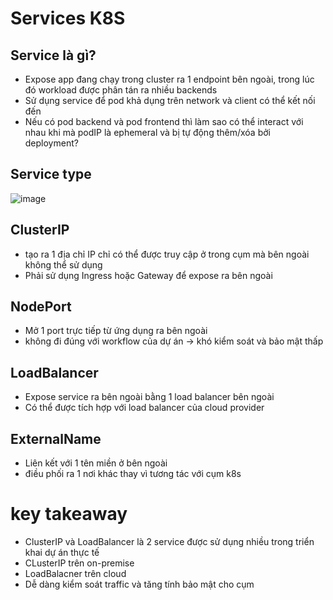 # Services K8S 

## Service là gì?
- Expose app đang chạy trong cluster ra 1 endpoint bên ngoài, trong lúc đó workload được phân tán ra nhiều backends
- Sử dụng service để pod khả dụng trên network và client có thể kết nối đến
- Nếu có pod backend và pod frontend thì làm sao có thể interact với nhau khi mà podIP là ephemeral và bị tự động thêm/xóa bởi deployment?

## Service type
![image](https://github.com/user-attachments/assets/682dd7b7-9463-4722-a278-b44d0730d597)

## ClusterIP
- tạo ra 1 địa chỉ IP chỉ có thể được truy cập ở trong cụm mà bên ngoài không thể sử dụng
- Phải sử dụng Ingress hoặc Gateway để expose ra bên ngoài
## NodePort
- Mở 1 port trực tiếp từ ứng dụng ra bên ngoài
- không đi đúng với workflow của dự án -> khó kiểm soát và bảo mật thấp
## LoadBalancer
- Expose service ra bên ngoài bằng 1 load balancer bên ngoài
- Có thể được tích hợp với load balancer của cloud provider
## ExternalName
- Liên kết với 1 tên miền ở bên ngoài
- điều phối ra 1 nơi khác thay vì tương tác với cụm k8s

# key takeaway
- ClusterIP và LoadBalancer là 2 service được sử dụng nhiều trong triển khai dự án thực tế
- CLusterIP trên on-premise
- LoadBalacner trên cloud
- Dễ dàng kiểm soát traffic và tăng tính bảo mật cho cụm
